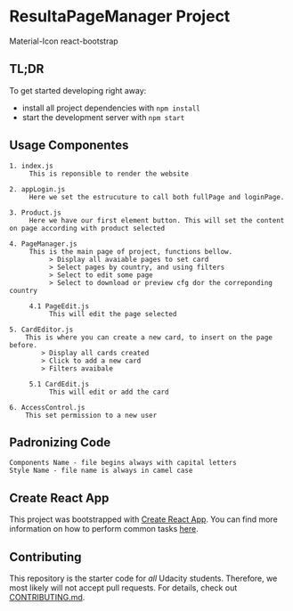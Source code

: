 # ResultaPageManager Project
Material-Icon
react-bootstrap

## TL;DR

To get started developing right away:

* install all project dependencies with `npm install`
* start the development server with `npm start`


## Usage Componentes

    1. index.js
         This is reponsible to render the website

    2. appLogin.js
         Here we set the estrucuture to call both fullPage and loginPage.    

    3. Product.js
         Here we have our first element button. This will set the content on page according with product selected

    4. PageManager.js
         This is the main page of project, functions bellow.
              > Display all avaiable pages to set card
              > Select pages by country, and using filters
              > Select to edit some page
              > Select to download or preview cfg dor the correponding country

         4.1 PageEdit.js 
              This will edit the page selected 
      
    5. CardEditor.js
        This is where you can create a new card, to insert on the page before. 
            > Display all cards created
            > Click to add a new card
            > Filters avaibale
          
         5.1 CardEdit.js
              This will edit or add the card

    6. AccessControl.js
        This set permission to a new user

## Padronizing Code

    Components Name - file begins always with capital letters
    Style Name - file name is always in camel case

## Create React App
This project was bootstrapped with [Create React App](https://github.com/facebookincubator/create-react-app). You can find more information on how to perform common tasks [here](https://github.com/facebookincubator/create-react-app/blob/master/packages/react-scripts/template/README.md).

## Contributing

This repository is the starter code for _all_ Udacity students. Therefore, we most likely will not accept pull requests.
For details, check out [CONTRIBUTING.md](CONTRIBUTING.md).
